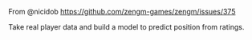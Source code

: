 From @nicidob https://github.com/zengm-games/zengm/issues/375

Take real player data and build a model to predict position from ratings.
